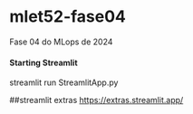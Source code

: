 # mlet52-fase04
Fase 04 do MLops de 2024




#### Starting Streamlit
streamlit run StreamlitApp.py


##streamlit extras
https://extras.streamlit.app/